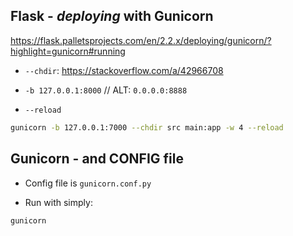 ## Flask - *deploying* with Gunicorn

https://flask.palletsprojects.com/en/2.2.x/deploying/gunicorn/?highlight=gunicorn#running

- `--chdir`: https://stackoverflow.com/a/42966708

- `-b 127.0.0.1:8000` // ALT: `0.0.0.0:8888`

- `--reload`

```sh
gunicorn -b 127.0.0.1:7000 --chdir src main:app -w 4 --reload
```

## Gunicorn - and CONFIG file

- Config file is `gunicorn.conf.py`

- Run with simply:

```sh
gunicorn
```

